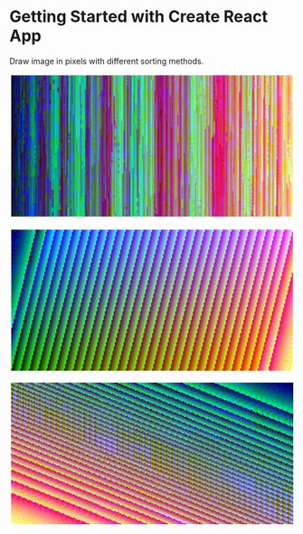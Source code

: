 # Getting Started with Create React App

Draw image in pixels with different sorting methods.

![alt text](https://github.com/Kailnese/DrawImageInPixels/blob/main/img/1.png)


![alt text](https://github.com/Kailnese/DrawImageInPixels/blob/main/img/2.png)


![alt text](https://github.com/Kailnese/DrawImageInPixels/blob/main/img/3.png)
